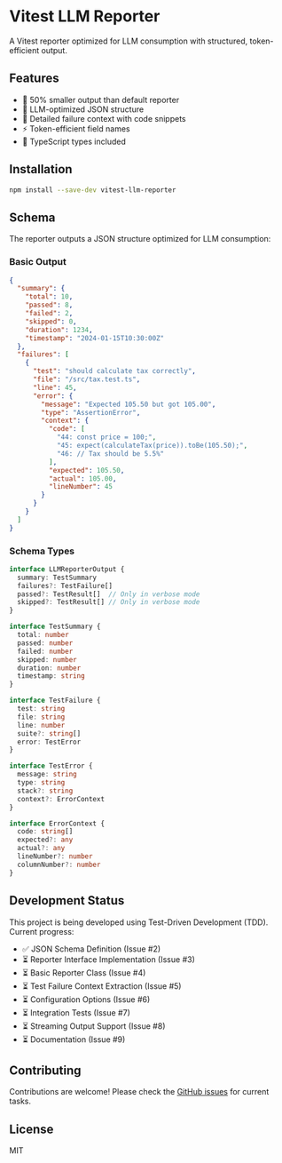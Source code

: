 # Vitest LLM Reporter

A Vitest reporter optimized for LLM consumption with structured, token-efficient output.

## Features

- 🚀 50% smaller output than default reporter
- 🤖 LLM-optimized JSON structure
- 📍 Detailed failure context with code snippets
- ⚡ Token-efficient field names
- 🔧 TypeScript types included

## Installation

```bash
npm install --save-dev vitest-llm-reporter
```

## Schema

The reporter outputs a JSON structure optimized for LLM consumption:

### Basic Output
```json
{
  "summary": {
    "total": 10,
    "passed": 8,
    "failed": 2,
    "skipped": 0,
    "duration": 1234,
    "timestamp": "2024-01-15T10:30:00Z"
  },
  "failures": [
    {
      "test": "should calculate tax correctly",
      "file": "/src/tax.test.ts",
      "line": 45,
      "error": {
        "message": "Expected 105.50 but got 105.00",
        "type": "AssertionError",
        "context": {
          "code": [
            "44: const price = 100;",
            "45: expect(calculateTax(price)).toBe(105.50);",
            "46: // Tax should be 5.5%"
          ],
          "expected": 105.50,
          "actual": 105.00,
          "lineNumber": 45
        }
      }
    }
  ]
}
```

### Schema Types

```typescript
interface LLMReporterOutput {
  summary: TestSummary
  failures?: TestFailure[]
  passed?: TestResult[]  // Only in verbose mode
  skipped?: TestResult[] // Only in verbose mode
}

interface TestSummary {
  total: number
  passed: number
  failed: number
  skipped: number
  duration: number
  timestamp: string
}

interface TestFailure {
  test: string
  file: string
  line: number
  suite?: string[]
  error: TestError
}

interface TestError {
  message: string
  type: string
  stack?: string
  context?: ErrorContext
}

interface ErrorContext {
  code: string[]
  expected?: any
  actual?: any
  lineNumber?: number
  columnNumber?: number
}
```

## Development Status

This project is being developed using Test-Driven Development (TDD). Current progress:

- ✅ JSON Schema Definition (Issue #2)
- ⏳ Reporter Interface Implementation (Issue #3)
- ⏳ Basic Reporter Class (Issue #4)
- ⏳ Test Failure Context Extraction (Issue #5)
- ⏳ Configuration Options (Issue #6)
- ⏳ Integration Tests (Issue #7)
- ⏳ Streaming Output Support (Issue #8)
- ⏳ Documentation (Issue #9)

## Contributing

Contributions are welcome! Please check the [GitHub issues](https://github.com/hansjm10/vitest-llm-reporter/issues) for current tasks.

## License

MIT
